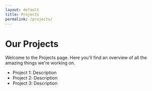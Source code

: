 ```yaml
---
layout: default
title: Projects
permalink: /projects/
---
```


# Our Projects

Welcome to the Projects page. Here you'll find an overview of all the amazing things we're working on.

- Project 1: Description
- Project 2: Description
- Project 3: Description
